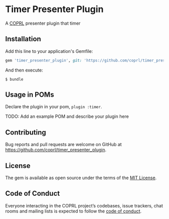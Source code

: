 # Timer Presenter Plugin

A [COPRL](http://github.com/coprl/coprl) presenter plugin that timer

## Installation

Add this line to your application's Gemfile:

```ruby
gem 'timer_presenter_plugin', git: 'https://github.com/coprl/timer_presenter_plugin', require: false
```

And then execute:

    $ bundle


## Usage in POMs

Declare the plugin in your pom, `plugin :timer`.

TODO: Add an example POM and describe your plugin here

## Contributing

Bug reports and pull requests are welcome on GitHub at https://github.com/coprl/timer_presenter_plugin.

## License

The gem is available as open source under the terms of the [MIT License](https://opensource.org/licenses/MIT).

## Code of Conduct

Everyone interacting in the COPRL project’s codebases, issue trackers, chat rooms and mailing lists is expected to follow the [code of conduct](https://github.com/coprl/coprl/blob/master/CODE-OF-CONDUCT.md).

